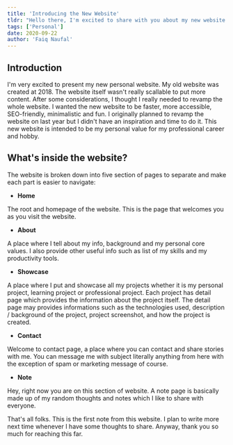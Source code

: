 ```yaml
---
title: 'Introducing the New Website'
tldr: "Hello there, I'm excited to share with you about my new website. I had been holding the development for more than 1 year but it's finally here."
tags: ['Personal']
date: 2020-09-22
author: 'Faiq Naufal'
---
```


## Introduction

I'm very excited to present my new personal website. My old
website was created at 2018. The website itself wasn't really
scallable to put more content. After some considerations, I
thought I really needed to revamp the whole website. I wanted the
new website to be faster, more accessible, SEO-friendly,
minimalistic and fun. I originally planned to revamp the website
on last year but I didn't have an inspiration and time to do it.
This new website is intended to be my personal value for my
professional career and hobby.

## What's inside the website?

The website is broken down into five section of pages to
separate and make each part is easier to navigate:

- **Home**

The root and homepage of the website. This is the page that
welcomes you as you visit the website.

- **About**

A place where I tell about my info, background and my personal
core values. I also provide other useful info such as list of
my skills and my productivity tools.

- **Showcase**

A place where I put and showcase all my projects whether it is
my personal project, learning project or professional project.
Each project has detail page which provides the information
about the project itself. The detail page may provides
informations such as the technologies used, description /
background of the project, project screenshot, and how the
project is created.

- **Contact**

Welcome to contact page, a place where you can contact and
share stories with me. You can message me with subject
literally anything from here with the exception of spam or
marketing message of course.

- **Note**

Hey, right now you are on this section of website. A note page
is basically made up of my random thoughts and notes which I
like to share with everyone.

That's all folks. This is the first note from this website. I plan
to write more next time whenever I have some thoughts to share.
Anyway, thank you so much for reaching this far.

